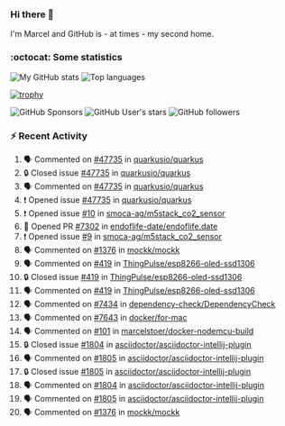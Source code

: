 ### Hi there 👋

I'm Marcel and GitHub is - at times - my second home.

<!--
**marcelstoer/marcelstoer** is a ✨ _special_ ✨ repository because its `README.md` (this file) appears on your GitHub profile.

Here are some ideas to get you started:

- 🔭 I’m currently working on ...
- 🌱 I’m currently learning ...
- 👯 I’m looking to collaborate on ...
- 🤔 I’m looking for help with ...
- 💬 Ask me about ...
- 📫 How to reach me: ...
- 😄 Pronouns: ...
- ⚡ Fun fact: ...
-->

### :octocat: Some statistics

<!-- https://github.com/anuraghazra/github-readme-stats -->

![My GitHub stats](https://github-readme-stats.vercel.app/api?username=marcelstoer&count_private=true&show_icons=true&hide_title=true)
![Top languages](https://github-readme-stats.vercel.app/api/top-langs/?username=marcelstoer&layout=compact&count_private=true&show_icons=true&hide_title=true&langs_count=10)

[![trophy](https://github-profile-trophy.vercel.app/?username=marcelstoer)](https://github.com/marcelstoer)

![GitHub Sponsors](https://img.shields.io/github/sponsors/marcelstoer?style=social)
![GitHub User's stars](https://img.shields.io/github/stars/marcelstoer?style=social)
![GitHub followers](https://img.shields.io/github/followers/marcelstoer?style=social)

### :zap: Recent Activity

<!--START_SECTION:activity-->
1. 🗣 Commented on [#47735](https://github.com/quarkusio/quarkus/issues/47735#issuecomment-2857645844) in [quarkusio/quarkus](https://github.com/quarkusio/quarkus)
2. 🔒 Closed issue [#47735](https://github.com/quarkusio/quarkus/issues/47735) in [quarkusio/quarkus](https://github.com/quarkusio/quarkus)
3. 🗣 Commented on [#47735](https://github.com/quarkusio/quarkus/issues/47735#issuecomment-2857547142) in [quarkusio/quarkus](https://github.com/quarkusio/quarkus)
4. ❗ Opened issue [#47735](https://github.com/quarkusio/quarkus/issues/47735) in [quarkusio/quarkus](https://github.com/quarkusio/quarkus)
5. ❗ Opened issue [#10](https://github.com/smoca-ag/m5stack_co2_sensor/issues/10) in [smoca-ag/m5stack_co2_sensor](https://github.com/smoca-ag/m5stack_co2_sensor)
6. 💪 Opened PR [#7302](https://github.com/endoflife-date/endoflife.date/pull/7302) in [endoflife-date/endoflife.date](https://github.com/endoflife-date/endoflife.date)
7. ❗ Opened issue [#9](https://github.com/smoca-ag/m5stack_co2_sensor/issues/9) in [smoca-ag/m5stack_co2_sensor](https://github.com/smoca-ag/m5stack_co2_sensor)
8. 🗣 Commented on [#1376](https://github.com/mockk/mockk/pull/1376#issuecomment-2830361681) in [mockk/mockk](https://github.com/mockk/mockk)
9. 🗣 Commented on [#419](https://github.com/ThingPulse/esp8266-oled-ssd1306/issues/419#issuecomment-2820949440) in [ThingPulse/esp8266-oled-ssd1306](https://github.com/ThingPulse/esp8266-oled-ssd1306)
10. 🔒 Closed issue [#419](https://github.com/ThingPulse/esp8266-oled-ssd1306/issues/419) in [ThingPulse/esp8266-oled-ssd1306](https://github.com/ThingPulse/esp8266-oled-ssd1306)
11. 🗣 Commented on [#419](https://github.com/ThingPulse/esp8266-oled-ssd1306/issues/419#issuecomment-2820822462) in [ThingPulse/esp8266-oled-ssd1306](https://github.com/ThingPulse/esp8266-oled-ssd1306)
12. 🗣 Commented on [#7434](https://github.com/dependency-check/DependencyCheck/issues/7434#issuecomment-2817263394) in [dependency-check/DependencyCheck](https://github.com/dependency-check/DependencyCheck)
13. 🗣 Commented on [#7643](https://github.com/docker/for-mac/issues/7643#issuecomment-2814936032) in [docker/for-mac](https://github.com/docker/for-mac)
14. 🗣 Commented on [#101](https://github.com/marcelstoer/docker-nodemcu-build/issues/101#issuecomment-2804279889) in [marcelstoer/docker-nodemcu-build](https://github.com/marcelstoer/docker-nodemcu-build)
15. 🔒 Closed issue [#1804](https://github.com/asciidoctor/asciidoctor-intellij-plugin/issues/1804) in [asciidoctor/asciidoctor-intellij-plugin](https://github.com/asciidoctor/asciidoctor-intellij-plugin)
16. 🗣 Commented on [#1805](https://github.com/asciidoctor/asciidoctor-intellij-plugin/issues/1805#issuecomment-2798950782) in [asciidoctor/asciidoctor-intellij-plugin](https://github.com/asciidoctor/asciidoctor-intellij-plugin)
17. 🔒 Closed issue [#1805](https://github.com/asciidoctor/asciidoctor-intellij-plugin/issues/1805) in [asciidoctor/asciidoctor-intellij-plugin](https://github.com/asciidoctor/asciidoctor-intellij-plugin)
18. 🗣 Commented on [#1804](https://github.com/asciidoctor/asciidoctor-intellij-plugin/issues/1804#issuecomment-2798883849) in [asciidoctor/asciidoctor-intellij-plugin](https://github.com/asciidoctor/asciidoctor-intellij-plugin)
19. 🗣 Commented on [#1805](https://github.com/asciidoctor/asciidoctor-intellij-plugin/issues/1805#issuecomment-2798880727) in [asciidoctor/asciidoctor-intellij-plugin](https://github.com/asciidoctor/asciidoctor-intellij-plugin)
20. 🗣 Commented on [#1376](https://github.com/mockk/mockk/pull/1376#issuecomment-2797644459) in [mockk/mockk](https://github.com/mockk/mockk)
<!--END_SECTION:activity-->

